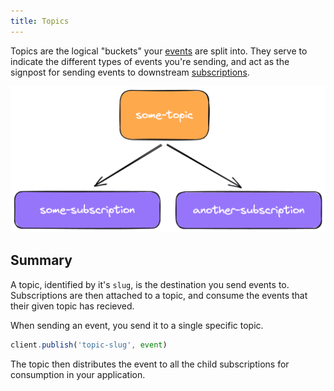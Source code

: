 ```yaml
---
title: Topics
---
```


Topics are the logical "buckets" your [events](/concepts/events) are split into. They serve to indicate the different types of events you're sending, and act as the signpost for sending events to downstream [subscriptions](/concepts/subscriptions).

![A simple diagram showcasing a topic with two subscriptions](../../../assets/images/topics.png)

## Summary

A topic, identified by it's `slug`, is the destination you send events to. Subscriptions are then attached to a topic, and consume the events that their given topic has recieved.

When sending an event, you send it to a single specific topic.

```ts
client.publish('topic-slug', event)
```

The topic then distributes the event to all the child subscriptions for consumption in your application.
